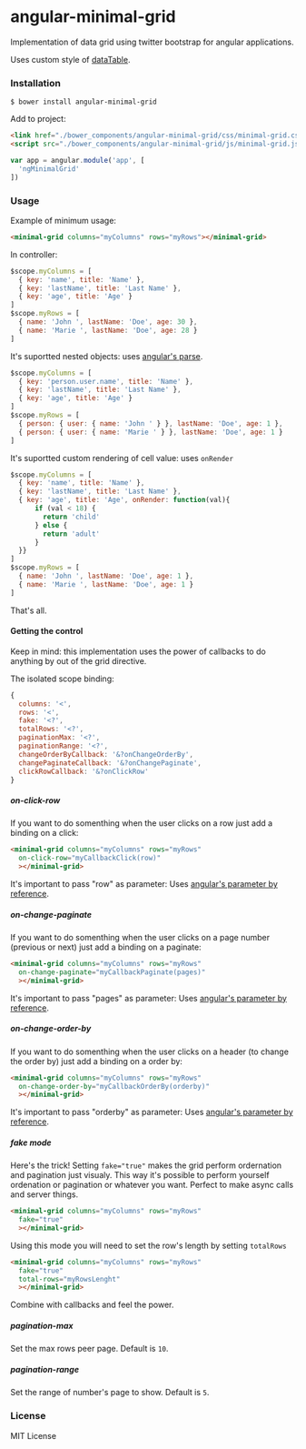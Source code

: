 # angular-minimal-grid

Implementation of data grid using twitter bootstrap for angular applications.

Uses custom style of [dataTable](https://github.com/DataTables/DataTables).

### Installation

`$ bower install angular-minimal-grid`

Add to project:

```html
<link href="./bower_components/angular-minimal-grid/css/minimal-grid.css" rel="stylesheet">
<script src="./bower_components/angular-minimal-grid/js/minimal-grid.js"></script>
```

```js
var app = angular.module('app', [
  'ngMinimalGrid'
])
```

### Usage

Example of minimum usage:

```html
<minimal-grid columns="myColumns" rows="myRows"></minimal-grid>
```

In controller:

```js
$scope.myColumns = [
  { key: 'name', title: 'Name' },
  { key: 'lastName', title: 'Last Name' },
  { key: 'age', title: 'Age' }
]
$scope.myRows = [
  { name: 'John ', lastName: 'Doe', age: 30 },
  { name: 'Marie ', lastName: 'Doe', age: 28 }
]
```

It's suportted nested objects: uses [angular's parse](https://docs.angularjs.org/api/ng/service/$parse).

```js
$scope.myColumns = [
  { key: 'person.user.name', title: 'Name' },
  { key: 'lastName', title: 'Last Name' },
  { key: 'age', title: 'Age' }
]
$scope.myRows = [
  { person: { user: { name: 'John ' } }, lastName: 'Doe', age: 1 },
  { person: { user: { name: 'Marie ' } }, lastName: 'Doe', age: 1 }
]
```
It's suportted custom rendering of cell value: uses `onRender`
```js
$scope.myColumns = [
  { key: 'name', title: 'Name' },
  { key: 'lastName', title: 'Last Name' },
  { key: 'age', title: 'Age', onRender: function(val){
      if (val < 18) {
        return 'child'
      } else {
        return 'adult'
      }
  }}
]
$scope.myRows = [
  { name: 'John ', lastName: 'Doe', age: 1 },
  { name: 'Marie ', lastName: 'Doe', age: 1 }
]
```

That's all.

#### Getting the control

Keep in mind: this implementation uses the power of callbacks to do anything by out of the grid directive.

The isolated scope binding:

```js
{
  columns: '<',
  rows: '<',
  fake: '<?',
  totalRows: '<?',
  paginationMax: '<?',
  paginationRange: '<?',
  changeOrderByCallback: '&?onChangeOrderBy',
  changePaginateCallback: '&?onChangePaginate',
  clickRowCallback: '&?onClickRow'
}
```

##### on-click-row
If you want to do somenthing when the user clicks on a row just add a binding on a click:

```html
<minimal-grid columns="myColumns" rows="myRows"
  on-click-row="myCallbackClick(row)"
  ></minimal-grid>
```

It's important to pass "row" as parameter: Uses [angular's parameter by reference](https://docs.angularjs.org/guide/directive).

##### on-change-paginate
If you want to do somenthing when the user clicks on a page number (previous or next) just add a binding on a paginate:

```html
<minimal-grid columns="myColumns" rows="myRows"
  on-change-paginate="myCallbackPaginate(pages)"
  ></minimal-grid>
```

It's important to pass "pages" as parameter: Uses [angular's parameter by reference](https://docs.angularjs.org/guide/directive).

##### on-change-order-by
If you want to do somenthing when the user clicks on a header (to change the order by) just add a binding on a order by:

```html
<minimal-grid columns="myColumns" rows="myRows"
  on-change-order-by="myCallbackOrderBy(orderby)"
  ></minimal-grid>
```

It's important to pass "orderby" as parameter: Uses [angular's parameter by reference](https://docs.angularjs.org/guide/directive).

##### fake mode

Here's the trick! Setting `fake="true"` makes the grid perform ordernation and pagination just visualy. This way it's possible to perform yourself ordenation or pagination or whatever you want. Perfect to make async calls and server things.

```html
<minimal-grid columns="myColumns" rows="myRows"
  fake="true"
  ></minimal-grid>
```

Using this mode you will need to set the row's length by setting `totalRows`

```html
<minimal-grid columns="myColumns" rows="myRows"
  fake="true"
  total-rows="myRowsLenght"
  ></minimal-grid>
```

Combine with callbacks and feel the power.


##### pagination-max
Set the max rows peer page. Default is `10`.


##### pagination-range
Set the range of number's page to show. Default is `5`.


### License
MIT License

